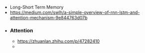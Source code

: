 - Long-Short Term Memory
- https://medium.com/swlh/a-simple-overview-of-rnn-lstm-and-attention-mechanism-9e844763d07b
- ### Attention
	- https://zhuanlan.zhihu.com/p/47282410
	-